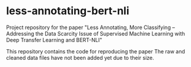 # less-annotating-bert-nli
Project repository for the paper "Less Annotating, More Classifying – Addressing the Data Scarcity Issue of Supervised Machine Learning with Deep Transfer Learning and BERT-NLI"

This repository contains the code for reproducing the paper
The raw and cleaned data files have not been added yet due to their size. 